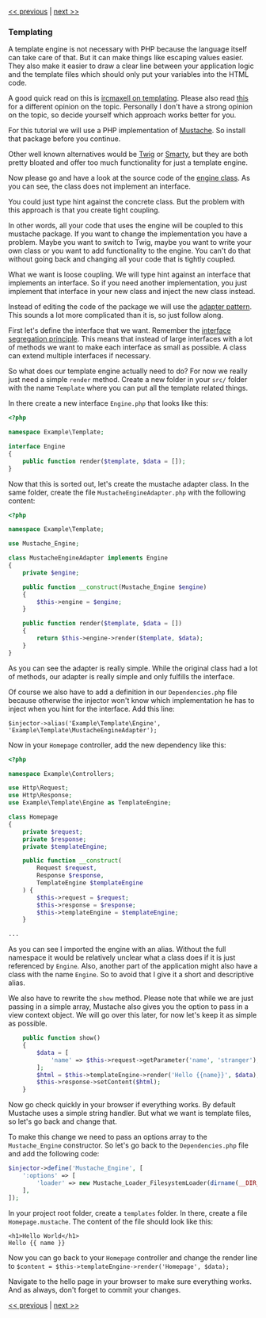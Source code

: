 [<< previous](8-dependency-injector.md) | [next >>](10-dynamic-pages.md)

### Templating

A template engine is not necessary with PHP because the language itself can take care of that. But it can make things like escaping values easier. They also make it easier to draw a clear line between your application logic and the template files which should only put your variables into the HTML code.

A good quick read on this is [ircmaxell on templating](http://blog.ircmaxell.com/2012/12/on-templating.html). Please also read [this](http://chadminick.com/articles/simple-php-template-engine.html) for a different opinion on the topic. Personally I don't have a strong opinion on the topic, so decide yourself which approach works better for you.

For this tutorial we will use a PHP implementation of [Mustache](https://github.com/bobthecow/mustache.php). So install that package before you continue.

Other well known alternatives would be [Twig](http://twig.sensiolabs.org/) or [Smarty](http://www.smarty.net/), but they are both pretty bloated and offer too much functionality for just a template engine.

Now please go and have a look at the source code of the [engine class](https://github.com/bobthecow/mustache.php/blob/master/src/Mustache/Engine.php). As you can see, the class does not implement an interface.

You could just type hint against the concrete class. But the problem with this approach is that you create tight coupling.

In other words, all your code that uses the engine will be coupled to this mustache package. If you want to change the implementation you have a problem. Maybe you want to switch to Twig, maybe you want to write your own class or you want to add functionality to the engine. You can't do that without going back and changing all your code that is tightly coupled.

What we want is loose coupling. We will type hint against an interface that implements an interface. So if you need another implementation, you just implement that interface in your new class and inject the new class instead. 

Instead of editing the code of the package we will use the [adapter pattern](http://en.wikipedia.org/wiki/Adapter_pattern). This sounds a lot more complicated than it is, so just follow along.

First let's define the interface that we want. Remember the [interface segregation principle](http://en.wikipedia.org/wiki/Interface_segregation_principle). This means that instead of large interfaces with a lot of methods we want to make each interface as small as possible. A class can extend multiple interfaces if necessary.

So what does our template engine actually need to do? For now we really just need a simple `render` method. Create a new folder in your `src/` folder with the name `Template` where you can put all the template related things.

In there create a new interface `Engine.php` that looks like this:

```php
<?php

namespace Example\Template;

interface Engine
{
    public function render($template, $data = []);
}
```

Now that this is sorted out, let's create the mustache adapter class. In the same folder, create the file `MustacheEngineAdapter.php` with the following content:

```php
<?php

namespace Example\Template;

use Mustache_Engine;

class MustacheEngineAdapter implements Engine
{
    private $engine;

    public function __construct(Mustache_Engine $engine)
    {
        $this->engine = $engine;
    }

    public function render($template, $data = [])
    {
        return $this->engine->render($template, $data);
    }
}
```

As you can see the adapter is really simple. While the original class had a lot of methods, our adapter is really simple and only fulfills the interface.

Of course we also have to add a definition in our `Dependencies.php` file because otherwise the injector won't know which implementation he has to inject when you hint for the interface. Add this line:

`$injector->alias('Example\Template\Engine', 'Example\Template\MustacheEngineAdapter');`

Now in your `Homepage` controller, add the new dependency like this:

```php
<?php

namespace Example\Controllers;

use Http\Request;
use Http\Response;
use Example\Template\Engine as TemplateEngine;

class Homepage
{
    private $request;
    private $response;
    private $templateEngine;

    public function __construct(
        Request $request, 
        Response $response,
        TemplateEngine $templateEngine
    ) {
        $this->request = $request;
        $this->response = $response;
        $this->templateEngine = $templateEngine;
    }

...
```

As you can see I imported the engine with an alias. Without the full namespace it would be relatively unclear what a class does if it is just referenced by `Engine`. Also, another part of the application might also have a class with the name `Engine`. So to avoid that I give it a short and descriptive alias.

We also have to rewrite the `show` method. Please note that while we are just passing in a simple array, Mustache also gives you the option to pass in a view context object. We will go over this later, for now let's keep it as simple as possible.

```php
    public function show()
    {
        $data = [
            'name' => $this->request->getParameter('name', 'stranger'),
        ];
        $html = $this->templateEngine->render('Hello {{name}}', $data);
        $this->response->setContent($html);
    }
```

Now go check quickly in your browser if everything works. By default Mustache uses a simple string handler. But what we want is template files, so let's go back and change that.

To make this change we need to pass an options array to the `Mustache_Engine` constructor. So let's go back to the `Dependencies.php` file and add the following code:

```php
$injector->define('Mustache_Engine', [
    ':options' => [
        'loader' => new Mustache_Loader_FilesystemLoader(dirname(__DIR__) . '/templates'),
    ],
]);
```

In your project root folder, create a `templates` folder. In there, create a file `Homepage.mustache`. The content of the file should look like this:

```
<h1>Hello World</h1>
Hello {{ name }}
```

Now you can go back to your `Homepage` controller and change the render line to `$content = $this->templateEngine->render('Homepage', $data);`

Navigate to the hello page in your browser to make sure everything works. And as always, don't forget to commit your changes.

[<< previous](8-dependency-injector.md) | [next >>](10-dynamic-pages.md)
